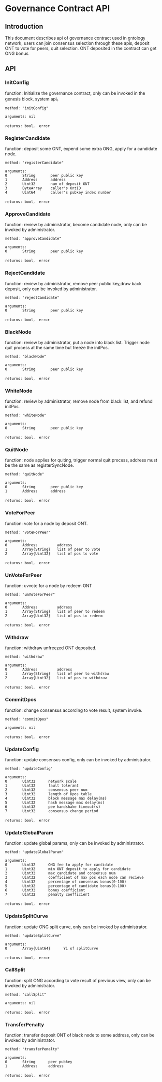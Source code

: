 # Governance Contract API
## Introduction
This document describes api of governance contract used in gntology network, users can join consensus selection through these apis, deposit ONT to vote for peers, quit selection. ONT deposited in the contract can get ONG bonus.
## API
### InitConfig
function: Initialize the governance contract, only can be invoked in the genesis block, system api。

```text
method: "initConfig"

arguments: nil

returns: bool， error
```
### RegisterCandidate
function: deposit some ONT, expend some extra ONG, apply for a candidate node.

```text
method: "registerCandidate"

arguments:
0       String       peer public key
1       Address      address
2       Uint32       num of deposit ONT
3       ByteArray    caller's OntID
4       Uint64       caller's pubkey index number

returns: bool， error
```
### ApproveCandidate
function: review by administrator, become candidate node, only can be invoked by administrator.

```text
method: "approveCandidate"

arguments:
0       String       peer public key

returns: bool， error
```
### RejectCandidate
function: review by administrator, remove peer public key,draw back deposit, only can be invoked by administrator.

```text
method: "rejectCandidate"

arguments:
0       String       peer public key

returns: bool， error
```
### BlackNode
function: review by administrator, put a node into black list. Trigger node quit process at the same time but freeze the initPos.

```text
method: "blackNode"

arguments:
0       String       peer public key

returns: bool， error
```
### WhiteNode
function: review by administrator, remove node from black list, and refund initPos.

```text
method: "whiteNode"

arguments:
0       String       peer public key

returns: bool， error
```
### QuitNode
function: node applies for quiting, trigger normal quit process, address must be the same as registerSyncNode.

```text
method: "quitNode"

arguments:
0       String       peer public key
1       Address      address

returns: bool， error
```
### VoteForPeer
function: vote for a node by deposit ONT.

```text
method: "voteForPeer"

arguments:
0       Address         address
1       Array{String}   list of peer to vote
2       Array{Uint32}   list of pos to vote

returns: bool， error
```
### UnVoteForPeer
function: uvvote for a node by redeem ONT

```text
method: "unVoteForPeer"

arguments:
0       Address         address
1       Array{String}   list of peer to redeem
2       Array{Uint32}   list of pos to redeem

returns: bool， error
```
### Withdraw
function: withdraw unfreezed ONT deposited.

```text
method: "withdraw"

arguments:
0       Address         address
1       Array{String}   list of peer to withdraw
2       Array{Uint32}   list of pos to withdraw

returns: bool， error
```
### CommitDpos
function: change consensus according to vote result, system invoke.

```text
method: "commitDpos"

arguments: nil

returns: bool， error
```
### UpdateConfig
function: update consensus config, only can be invoked by administrator.

```text
method: "updateConfig"

arguments: 
0       Uint32      network scale
1       Uint32      fault tolerant
2       Uint32      consensus peer num
3       Uint32      length of Dpos table
4       Uint32      block message max delay(ms)
5       Uint32      hash message max delay(ms)
6       Uint32      pee handshake timeout(s)
7       Uint32      consensus change period

returns: bool， error
```
### UpdateGlobalParam
function: update global params, only can be invoked by administrator.

```text
method: "updateGlobalParam"

arguments:
0       Uint32      ONG fee to apply for candidate
1       Uint32      min ONT deposit to apply for candidate
2       Uint32      max candidate and consensus num
3       Uint32      coefficient of max pos each node can recieve
4       Uint32      percentage of consensus bonus(0-100)
5       Uint32      percentage of candidate bonus(0-100)
6       Uint32      bonus coefficient
7       Uint32      penalty coefficient

returns: bool， error
```
### UpdateSplitCurve
function: update ONG split curve, only can be invoked by administrator.

```text
method: "updateSplitCurve"

arguments:
0       Array{Uint64}      Yi of splitCurve

returns: bool， error
```
### CallSplit
function: split ONG according to vote result of previous view, only can be invoked by administrator. 

```text
method: "callSplit"

arguments: nil

returns: bool， error
```
### TransferPenalty
function: transfer deposit ONT of black node to some address, only can be invoked by administrator.

```text
method: "transferPenalty"

arguments: 
0       String      peer pubkey
1       Address     address

returns: bool， error
```